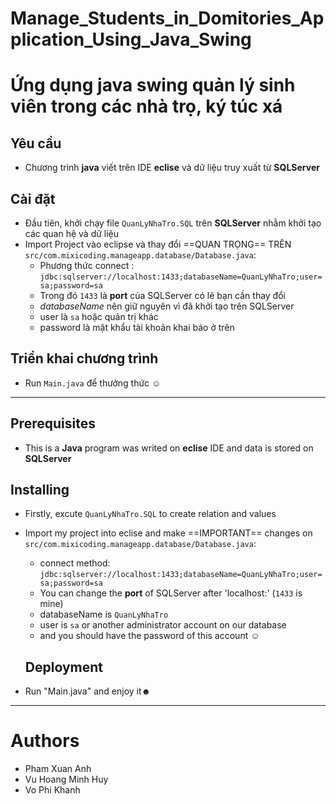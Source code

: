 # Manage_Students_in_Domitories_Application_Using_Java_Swing
# Ứng dụng java swing quản lý sinh viên trong các nhà trọ, ký túc xá
## Yêu cầu
- Chương trình **java** viết trên IDE **eclise** và dữ liệu truy xuất từ **SQLServer**

## Cài đặt
- Đầu tiên, khởi chạy file `QuanLyNhaTro.SQL` trên **SQLServer** nhằm khởi tạo các quan hệ và dữ liệu
- Import Project vào eclipse và thay đổi ==QUAN TRỌNG== TRÊN `src/com.mixicoding.manageapp.database/Database.java`:
  - Phương thức connect : `jdbc:sqlserver://localhost:1433;databaseName=QuanLyNhaTro;user=sa;password=sa`
  - Trong đó `1433` là **port** của SQLServer có lẽ bạn cần thay đổi 
  - *databaseName* nên giữ nguyên vì đã khởi tạo trên SQLServer
  - user là `sa` hoặc quản trị khác 
  - password là mật khẩu tài khoản khai báo ở trên
  
## Triển khai chương trình
- Run `Main.java` để thưởng thức ☺
___
## Prerequisites
- This is a **Java** program was writed on **eclise** IDE and data is stored on **SQLServer**

## Installing
- Firstly, excute `QuanLyNhaTro.SQL` to create relation and values
- Import my project into eclise and make ==IMPORTANT== changes on `src/com.mixicoding.manageapp.database/Database.java`:
  - connect method: `jdbc:sqlserver://localhost:1433;databaseName=QuanLyNhaTro;user=sa;password=sa`
  - You can change the **port** of SQLServer after 'localhost:' (`1433` is mine)
  - databaseName is `QuanLyNhaTro`
  - user is `sa` or another administrator account on our database
  - and you should have the password of this account ☺
  
  ## Deployment
- Run "Main.java" and enjoy it☻
 ___
 # Authors
- Pham Xuan Anh
- Vu Hoang Minh Huy
- Vo Phi Khanh

